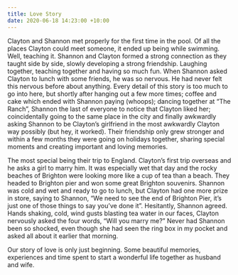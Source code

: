 ```yaml
---
title: Love Story
date: 2020-06-18 14:23:00 +10:00
---
```


Clayton and Shannon met properly for the first time in the pool. Of all the places Clayton could meet someone, it ended up being while swimming. Well, teaching it. Shannon and Clayton formed a strong connection as they taught side by side, slowly developing a strong friendship. Laughing together, teaching together and having so much fun. When Shannon asked Clayton to lunch with some friends, he was so nervous. He had never felt this nervous before about anything. Every detail of this story is too much to go into here, but shortly after hanging out a few more times; coffee and cake which ended with Shannon paying (whoops); dancing together at “The Ranch”, Shannon the last of everyone to notice that Clayton liked her; coincidentally going to the same place in the city and finally awkwardly asking Shannon to be Clayton’s girlfriend in the most awkwardly Clayton way possibly (but hey, it worked). Their friendship only grew stronger and within a few months they were going on holidays together, sharing special moments and creating important and loving memories. 

The most special being their trip to England. Clayton’s first trip overseas and he asks a girl to marry him. It was especially wet that day and the rocky beaches of Brighton were looking more like a cup of tea than a beach. They headed to Brighton pier and won some great Brighton souvenirs. Shannon was cold and wet and ready to go to lunch, but Clayton had one more prize in store, saying to Shannon, “We need to see the end of Brighton Pier, it’s just one of those things to say you’ve done it”. Hesitantly, Shannon agreed. Hands shaking, cold, wind gusts blasting tea water in our faces, Clayton nervously asked the four words, “Will you marry me?” Never had Shannon been so shocked, even though she had seen the ring box in my pocket and asked all about it earlier that morning. 

Our story of love is only just beginning. Some beautiful memories, experiences and time spent to start a wonderful life together as husband and wife.
